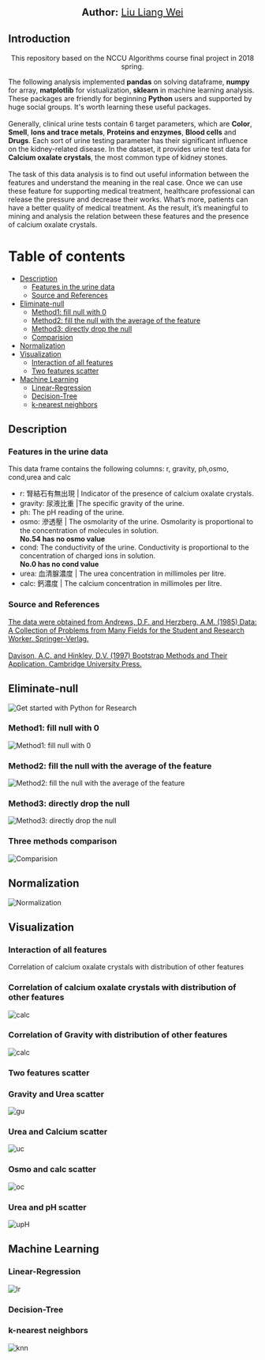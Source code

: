 <p align="center">
  <span style='font-size: 15pt'><strong>Author:</strong>  <a href="https://www.linkedin.com/in/liang-wei-liu/">Liu Liang Wei</a></span>
</p>
<h2 id="intro">Introduction</h2>
<p align="center">This repository based on the NCCU Algorithms course final project in 2018 spring.<br> </p>

The following analysis implemented **pandas** on solving dataframe, **numpy** for array, **matplotlib** for vistualization, **sklearn** in machine learning analysis. These packages are friendly for beginning **Python** users and supported by huge social groups. It's worth learning these useful packages.<br><br>
Generally, clinical urine tests contain 6 target parameters, which are **Color**, **Smell**, **Ions and trace metals**, **Proteins and enzymes**, **Blood cells** and **Drugs**. Each sort of urine testing parameter has their significant influence on the kidney-related disease. In the dataset, it provides urine test data for **Calcium oxalate crystals**, the most common type of kidney stones.<br><br>
  The task of this data analysis is to find out useful information between the features and understand the meaning in the real case. Once we can use these feature for supporting medical treatment, healthcare professional can release the pressure and decrease their works. What’s more, patients can have a better quality of medical treatment. As the result, it’s meaningful to mining and analysis the relation between these features and the presence of calcium oxalate crystals.<br> 

<h1>Table of contents</h1>

  * [Description](#desc)
  	* [Features in the urine data](#feature)
  	* [Source and References](#source)
  * [Eliminate-null](#null)
    * [Method1: fill null with 0](#zero)
    * [Method2: fill the null with the average of the feature](#aver)
    * [Method3: directly drop the null](#drop)
    * [Comparision](#comp)
  * [Normalization](#nor)
  * [Visualization](#vis)
  	* [Interaction of all features](#interaction)
    * [Two features scatter](#scatter)
  * [Machine Learning](#ml)
     * [Linear-Regression](#lr)
     * [Decision-Tree](#tree)
     * [k-nearest neighbors](#knn)

<h2 id="desc">Description</h2>

<h3 id="feature">Features in the urine data</h3>

This data frame contains the following columns: r, gravity, ph,osmo, cond,urea and calc
* r: 腎結石有無出現 | Indicator of the presence of calcium oxalate crystals.
* gravity: 尿液比重 |The specific gravity of the urine.
* ph: The pH reading of the urine.
* osmo: 滲透壓 | The osmolarity of the urine. Osmolarity is proportional to the concentration of molecules in solution. <br><strong>No.54 has no osmo value</strong>
* cond: The conductivity of the urine. Conductivity is proportional to the concentration of charged ions in solution. <br><strong>No.0 has no cond value</strong>
* urea: 血清脲濃度 | The urea concentration in millimoles per litre.
* calc: 鈣濃度 | The calcium concentration in millimoles per litre.
    
<h3 id="source">Source and References</h3>

<a href="http://vincentarelbundock.github.io/Rdatasets/doc/boot/urine.html">The data were obtained from Andrews, D.F. and Herzberg, A.M. (1985) Data: A Collection of Problems from Many Fields for the Student and Research Worker. Springer-Verlag.<br><br>Davison, A.C. and Hinkley, D.V. (1997) Bootstrap Methods and Their Application. Cambridge University Press.</a></span>

<h2 id="null">Eliminate-null</h2>
<img src="https://github.com/Liungweiliu/NCCU_Algorithms/blob/master/image/raw%20description.JPG" alt="Get started with Python for Research" title="Get started with Python for Research" />

<h3 id="zero">Method1: fill null with 0</h3>
<img src="https://github.com/Liungweiliu/NCCU_Algorithms/blob/master/image/Method1%20fill%20null%20with%200.JPG" alt="Method1: fill null with 0" title="Method1: fill null with 0" />

<h3 id="aver">Method2: fill the null with the average of the feature</h3>
<img src="https://github.com/Liungweiliu/NCCU_Algorithms/blob/master/image/Method2%20fill%20the%20null%20with%20the%20average%20of%20the%20feature.JPG" alt="Method2: fill the null with the average of the feature" title="Method2: fill the null with the average of the feature" />

<h3 id="drop">Method3: directly drop the null</h3>
<img src="https://github.com/Liungweiliu/NCCU_Algorithms/blob/master/image/Method3%20directly%20drop%20the%20null.JPG" alt="Method3: directly drop the null" title="Method3: directly drop the null" />

<h3 id="comp">Three methods comparison</h3>
<img src="https://github.com/Liungweiliu/NCCU_Algorithms/blob/master/image/Methods%20comparison.PNG" alt="Comparision" title="Three methods comparison" />

<h2 id="nor">Normalization</h2>
<img src="https://github.com/Liungweiliu/NCCU_Algorithms/blob/master/image/Normalization.PNG" alt="Normalization" title="Normalization" />

<h2 id="vis">Visualization</h2>
<h3 id="interaction">Interaction of all features</h3>
Correlation of calcium oxalate crystals with distribution of other features
<h3 id="calc">Correlation of calcium oxalate crystals with distribution of other features</h3>
<img src="https://github.com/Liungweiliu/NCCU_Algorithms/blob/master/svg/Correlation%20of%20calcium%20oxalate%20crystals%20with%20distribution%20of%20each%20feature.svg" alt="calc" title="Correlation of calcium oxalate crystals with distribution of other features"/>

<h3 id="grav">Correlation of Gravity with distribution of other features</h3>
<img src="https://github.com/Liungweiliu/NCCU_Algorithms/blob/master/svg/Correlation%20of%20Gravity%20with%20distribution%20of%20other%20features.svg" alt="calc" title="Correlation of calcium oxalate crystals with distribution of other features"/>
  
<h3 id="scatter">Two features scatter</h3>

<h3 id="gu">Gravity and Urea scatter</h3>
<img src="https://github.com/Liungweiliu/NCCU_Algorithms/blob/master/svg/Gravity%20and%20Urea%20scatter.svg" alt="gu" title="Gravity and Urea scatter"/>

<h3 id="uc">Urea and Calcium scatter</h3>
<img src="https://github.com/Liungweiliu/NCCU_Algorithms/blob/master/svg/Calcium%20and%20Urea%20scatter.svg" alt="uc" title="Urea and Calcium scatter"/>

<h3 id="oc">Osmo and calc scatter</h3>
<img src="https://github.com/Liungweiliu/NCCU_Algorithms/blob/master/svg/Calcium%20and%20Urea%20scatter.svg" alt="oc" title="Osmo and calc scatter"/>

<h3 id="upH">Urea and pH scatter</h3>
<img src="https://github.com/Liungweiliu/NCCU_Algorithms/blob/master/svg/Calcium%20and%20Urea%20scatter.svg" alt="upH" title="Urea and pH scatter"/>

<h2 id="ml">Machine Learning</h2>

<h3 id="lr">Linear-Regression</h3>
<img src="https://github.com/Liungweiliu/NCCU_Algorithms/blob/master/svg/Linear%20regression%20between%20gravity%20and%20urine.svg" alt="lr" title="Linear-Regression"/>

<h3 id="tree">Decision-Tree</h3>

<h3 id="knn">k-nearest neighbors</h3>
<img src="https://github.com/Liungweiliu/NCCU_Algorithms/blob/master/svg/knn.svg" alt="knn" title="k-nearest neighbors"/>
